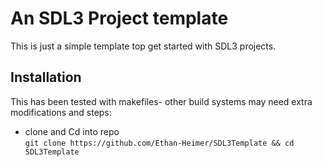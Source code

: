 # An SDL3 Project template

This is just a simple template top get started with SDL3 projects. 

## Installation

This has been tested with makefiles- other build systems may need extra modifications
and steps:

- clone and Cd into repo\
`git clone https://github.com/Ethan-Heimer/SDL3Template && cd SDL3Template`

